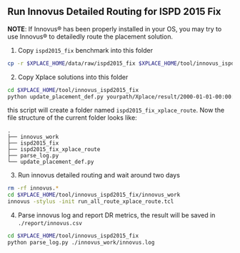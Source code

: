 ## Run Innovus Detailed Routing for ISPD 2015 Fix

**NOTE**: If Innovus® has been properly installed in your OS, you may try to use Innovus® to detailedly route the placement solution.

1. Copy `ispd2015_fix` benchmark into this folder
```bash
cp -r $XPLACE_HOME/data/raw/ispd2015_fix $XPLACE_HOME/tool/innovus_ispd2015_fix
```
2. Copy Xplace solutions into this folder
```bash
cd $XPLACE_HOME/tool/innovus_ispd2015_fix
python update_placement_def.py yourpath/Xplace/result/2000-01-01-00:00:00
```
this script will create a folder named `ispd2015_fix_xplace_route`.
Now the file structure of the current folder looks like:
```
.
├── innovus_work
├── ispd2015_fix
├── ispd2015_fix_xplace_route
├── parse_log.py
└── update_placement_def.py
```
3. Run innovus detailed routing and wait around two days
```bash
rm -rf innovus.*
cd $XPLACE_HOME/tool/innovus_ispd2015_fix/innovus_work
innovus -stylus -init run_all_route_xplace_route.tcl
```
4. Parse innovus log and report DR metrics, the result will be saved in `./report/innovus.csv`
```bash
cd $XPLACE_HOME/tool/innovus_ispd2015_fix
python parse_log.py ./innovus_work/innovus.log
```